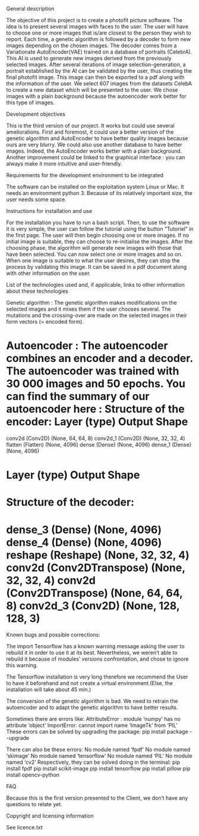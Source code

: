 General description

The objective of this project is to create a photofit picture software. The idea is to present several images with faces to the user. The user will have to choose one or more images that is/are closest to the person they wish to report. Each time, a genetic algorithm is followed by a decoder to form new images depending on the chosen images. The decoder comes from a Variationate AutoEncoder(VAE) trained on a database of portraits (CelebrA). This AI is used to generate new images derived from the previously selected images. After several iterations of image selection-generation, a portrait established by the AI can be validated by the user, thus creating the final photofit image. This image can then be exported to a pdf along with the information of the user.
We select 607 images from the datasets CelebA to create a new dataset which will be presented to the user. We chose images with a plain background because the autoencoder work better for this type of images.


Development objectives

This is the third version of our project. It works but could use several ameliorations. First and foremost, it could use a better version of the genetic algorithm and AutoEncoder to have better quality images because ours are very blurry. We could also use another database to have better images. Indeed, the AutoEncoder works better with a plain background. Another improvement could be linked to the graphical interface : you can always make it more intuitive and user-friendly.


Requirements for the development environment to be integrated

The software can be installed on the exploitation system Linux or Mac. It needs an environment python 3. Because of its relatively important size, the user needs some space.


Instructions for installation and use

For the installation you have to run a bash script. Then, to use the software it is very simple, the user can follow the tutorial using the button “Tutoriel” in the first page. The user will then begin choosing one or more images. If no initial image is suitable, they can choose to re-initialise the images. After the choosing phase, the algorithm will generate new images with those that have been selected. You can now select one or more images and so on. When one image is suitable to what the user desires, they can stop the process by validating this image. It can be saved in a pdf document along with other information on the user.


List of the technologies used and, if applicable, links to other information about these technologies

Genetic algorithm : The genetic algorithm makes modifications on the selected images and it mixes them if the user chooses several. The mutations and the crossing-over are made on the selected images in their form vectors (= encoded form).

Autoencoder : The autoencoder combines an encoder and a decoder. The autoencoder was trained with 30 000 images and 50 epochs. You can find the summary of our autoencoder here :
Structure of the encoder:
Layer (type)                Output Shape
=================================================================
 conv2d (Conv2D)             (None, 64, 64, 8)
 conv2d_1 (Conv2D)        (None, 32, 32, 4)
 flatten (Flatten)                (None, 4096)
 dense (Dense)                (None, 4096)
 dense_1 (Dense)            (None, 4096)

 Layer (type)                Output Shape
=================================================================
Structure of the decoder:
=================================================================
dense_3 (Dense)                           (None, 4096)
dense_4 (Dense)                           (None, 4096)
reshape (Reshape)                       (None, 32, 32, 4)
conv2d (Conv2DTranspose)       (None, 32, 32, 4)
 conv2d (Conv2DTranspose)        (None, 64, 64, 8)
 conv2d_3 (Conv2D)                     (None, 128, 128, 3)
=================================================================


Known bugs and possible corrections:

The import Tensorflow has a known warning message asking the user to rebuild it in order to use it at its best. Nevertheless, we weren’t able to rebuild it because of modules’ versions confrontation, and chose to ignore this warning.

The Tensorflow installation is very long therefore we recommend the User to have it beforehand and not create a virtual environment.(Else, the installation will take about 45 min.)

The conversion of the genetic algorithm is bad. We need to retrain the autoencoder and to adapt the genetic algorithm to have better results.

Sometimes there are errors like:
AttributeError : module ‘numpy’ has no attribute ‘object’
ImportError: cannot import name ‘ImageTk’ from ‘PIL’
These errors can be solved by upgrading the package: pip install package --upgrade

There can also be these errors:
No module named ‘fpdf’
No module named ‘skimage’
No module named ‘tensorflow’
No module named ‘PIL’
No module named ‘cv2’
Respectively, they can be solved doing in the terminal:
pip install fpdf
pip install scikit-image
pip install tensorflow
pip install pillow
pip install opencv-python


FAQ

Because this is the first version presented to the Client, we don’t have any questions to relate yet.


Copyright and licensing information

See licence.txt
